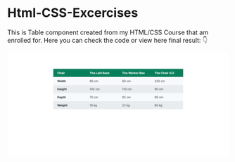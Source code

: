 # Html-CSS-Excercises
This is Table component created from my HTML/CSS Course that am enrolled for. Here you can check the code or view here final result: :point_down:

<center><img src="https://github.com/kadoubleU/Html-CSS-Excercises/blob/main/13.table-component/table-component.png" alt="Table Component"></center>
